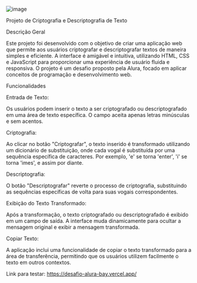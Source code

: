 
![image](https://github.com/user-attachments/assets/0fda9efc-c559-44c3-a2a8-e4402bdc6d9c)


Projeto de Criptografia e Descriptografia de Texto

Descrição Geral

Este projeto foi desenvolvido com o objetivo de criar uma aplicação web que permite aos usuários criptografar e descriptografar textos de maneira simples e eficiente. A interface é amigável e intuitiva, utilizando HTML, CSS e JavaScript para proporcionar uma experiência de usuário fluida e responsiva. O projeto é um desafio proposto pela Alura, focado em aplicar conceitos de programação e desenvolvimento web.

Funcionalidades

Entrada de Texto:

Os usuários podem inserir o texto a ser criptografado ou descriptografado em uma área de texto específica. O campo aceita apenas letras minúsculas e sem acentos.

Criptografia:

Ao clicar no botão "Criptografar", o texto inserido é transformado utilizando um dicionário de substituição, onde cada vogal é substituída por uma sequência específica de caracteres. Por exemplo, 'e' se torna 'enter', 'i' se torna 'imes', e assim por diante.

Descriptografia:

O botão "Descriptografar" reverte o processo de criptografia, substituindo as sequências específicas de volta para suas vogais correspondentes.

Exibição do Texto Transformado:

Após a transformação, o texto criptografado ou descriptografado é exibido em um campo de saída. A interface muda dinamicamente para ocultar a mensagem original e exibir a mensagem transformada.

Copiar Texto:

A aplicação inclui uma funcionalidade de copiar o texto transformado para a área de transferência, permitindo que os usuários utilizem facilmente o texto em outros contextos.

Link para testar: https://desafio-alura-bay.vercel.app/

